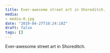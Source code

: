 ```yaml
---
title: Ever-awesome street art in Shoreditch.
media:
- media-0.jpg
date: "2019-04-27T10:24:18Z"
draft: false
tags: []
---
```

Ever-awesome street art in Shoreditch.
